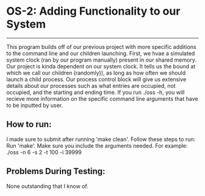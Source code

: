 # OS-2: Adding Functionality to our System
-----------------------------------
This program builds off of our previous project with more specific additions to the command line and our children launching. First, we hvae a simulated system clock (ran by our program manually) present in our shared memory. Our project is kinda dependent on our system clock. It tells us the bound at which we call our children (randomly)), as long as how often we should launch a child process. Our process control block will give us extensive details about our processes such as what entries are occupied, not occupied, and the starting and ending time. If you run ./oss -h, you will recieve more information on the specific command line arguments that have to be inputted by user. 

## How to run: 
I made sure to submit after running 'make clean'. Follow these steps to run: 
Run 'make'. 
Make sure you include the arguments needed. For example: ./oss -n 6 -s 2 -t 100 -i 39999


## Problems During Testing: 
None outstanding that I know of. 
